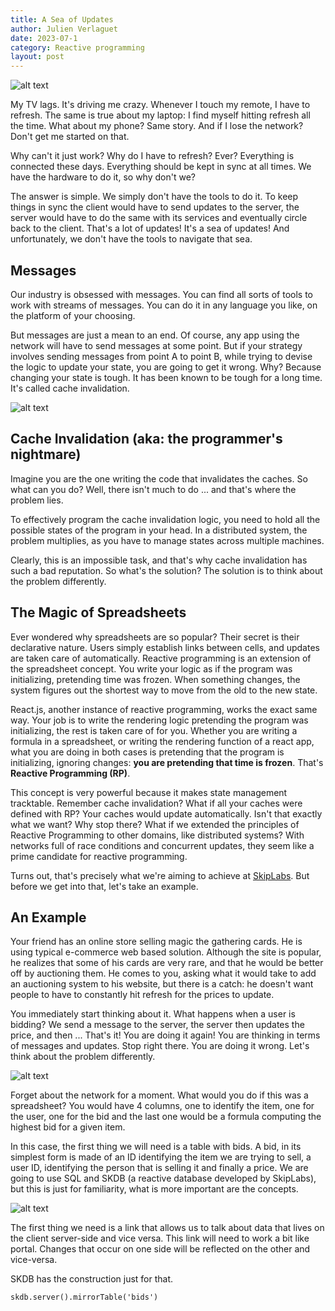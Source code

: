 ```yaml
---
title: A Sea of Updates
author: Julien Verlaguet
date: 2023-07-1
category: Reactive programming
layout: post
---
```


![alt text](https://raw.githubusercontent.com/pikatchu/website/master/img/lostocean.png)

My TV lags. It's driving me crazy. Whenever I touch my remote, I have
to refresh. The same is true about my laptop: I find myself hitting
refresh all the time. What about my phone? Same story. And if I lose
the network? Don't get me started on that.

Why can't it just work? Why do I have to refresh? Ever? Everything is
connected these days. Everything should be kept in sync at all times.
We have the hardware to do it, so why don't we?

The answer is simple. We simply don't have the tools to do it. To keep
things in sync the client would have to send updates to the server,
the server would have to do the same with its services and eventually
circle back to the client. That's a lot of updates! It's a sea of
updates! And unfortunately, we don't have the tools to navigate that
sea.

## Messages

Our industry is obsessed with messages. You can find all sorts of
tools to work with streams of messages. You can do it in any language
you like, on the platform of your choosing.

But messages are just a mean to an end. Of course, any app using the
network will have to send messages at some point. But if your strategy
involves sending messages from point A to point B, while trying to
devise the logic to update your state, you are going to get it
wrong. Why?  Because changing your state is tough. It has been known
to be tough for a long time. It's called cache invalidation.

![alt text](https://raw.githubusercontent.com/pikatchu/website/master/img/ABCache.png)

## Cache Invalidation (aka: the programmer's nightmare)

Imagine you are the one writing the code that invalidates the
caches. So what can you do? Well, there isn't much to do ... and
that's where the problem lies.

To effectively program the cache invalidation logic, you need to hold
all the possible states of the program in your head. In a distributed
system, the problem multiplies, as you have to manage states across
multiple machines.

Clearly, this is an impossible task, and that's why cache invalidation
has such a bad reputation. So what's the solution? The solution is to
think about the problem differently.

## The Magic of Spreadsheets

Ever wondered why spreadsheets are so popular? Their secret is their
declarative nature. Users simply establish links between cells, and
updates are taken care of automatically. Reactive programming is an
extension of the spreadsheet concept. You write your logic as if the
program was initializing, pretending time was frozen. When something
changes, the system figures out the shortest way to move from the old
to the new state.

React.js, another instance of reactive programming, works the exact
same way. Your job is to write the rendering logic pretending the
program was initializing, the rest is taken care of for you. Whether
you are writing a formula in a spreadsheet, or writing the rendering
function of a react app, what you are doing in both cases is
pretending that the program is initializing, ignoring changes: **you
are pretending that time is frozen**. That's **Reactive Programming
(RP)**.

This concept is very powerful because it makes state management
tracktable. Remember cache invalidation? What if all your caches were
defined with RP? Your caches would update automatically. Isn't that
exactly what we want? Why stop there?  What if we extended the
principles of Reactive Programming to other domains, like distributed
systems? With networks full of race conditions and concurrent updates,
they seem like a prime candidate for reactive programming.

Turns out, that's precisely what we're aiming to achieve at
[SkipLabs](https://skiplabs.io/). But before we get into that, let's
take an example.

## An Example

Your friend has an online store selling magic the gathering cards. He
is using typical e-commerce web based solution. Although the site is
popular, he realizes that some of his cards are very rare, and that he
would be better off by auctioning them. He comes to you, asking what
it would take to add an auctioning system to his website, but there is
a catch: he doesn't want people to have to constantly hit refresh for
the prices to update.

You immediately start thinking about it. What happens when a user is
bidding? We send a message to the server, the server then updates the
price, and then ... That's it! You are doing it again! You are
thinking in terms of messages and updates. Stop right there. You are
doing it wrong. Let's think about the problem differently.

![alt text](https://raw.githubusercontent.com/pikatchu/website/master/img/magic_card.png)

Forget about the network for a moment. What would you do if this was a
spreadsheet? You would have 4 columns, one to identify the item, one
for the user, one for the bid and the last one would be a formula
computing the highest bid for a given item.

In this case, the first thing we will need is a table with bids. A
bid, in its simplest form is made of an ID identifying the item we are
trying to sell, a user ID, identifying the person that is selling it
and finally a price. We are going to use SQL and SKDB (a reactive
database developed by SkipLabs), but this is just for familiarity,
what is more important are the concepts.

![alt text](https://raw.githubusercontent.com/pikatchu/website/master/img/bidsupdate.png)

The first thing we need is a link that allows us to talk about data
that lives on the client server-side and vice versa. This link will
need to work a bit like portal. Changes that occur on one side will be
reflected on the other and vice-versa.

SKDB has the construction just for that.

```JS
skdb.server().mirrorTable('bids')
```

